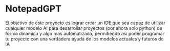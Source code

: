 # NotepadGPT
El objetivo de este proyecto es lograr crear un IDE que sea capaz de utilizar cualquier modelo AI para desarrollar proyectos (por ahora solo python) de forma dinamica y algo mas automatizada, permitiendo asi poder programar tu proyecto con una verdadera ayuda de los modelos actuales y futuros de IA
